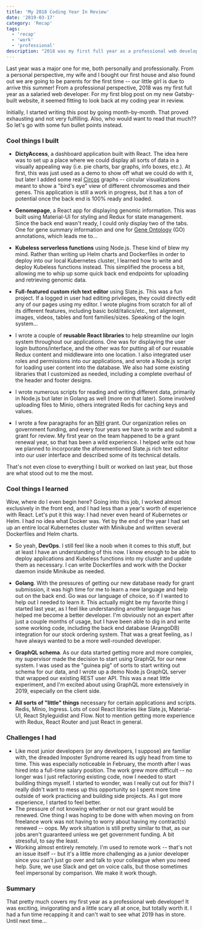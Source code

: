 ```yaml
---
title: 'My 2018 Coding Year In Review'
date: '2019-03-17'
category: 'Recap'
tags:
  - 'recap'
  - 'work'
  - 'professional'
description: "2018 was my first full year as a professional web developer. Here's a recap of what it was like."
---
```


Last year was a major one for me, both personally and professionally. From a personal perspective, my wife and I bought our first house and also found out we are going to be parents for the first time -- our little girl is due to arrive this summer! From a professional perspective, 2018 was my first full year as a salaried web developer. For my first blog post on my new Gatsby-built website, it seemed fitting to look back at my coding year in review.

Initially, I started writing this post by going month-by-month. That proved exhausting and not very fulfilling. Also, who would want to read that much?? So let's go with some fun bullet points instead.

### Cool things I built

- **DictyAccess**, a dashboard application built with React. The idea here was to set up a place where we could display all sorts of data in a visually appealing way (i.e. pie charts, bar graphs, info boxes, etc.). At first, this was just used as a demo to show off what we could do with it, but later I added some real [Circos](http://circos.ca/) graphs -- circular visualizations meant to show a "bird's eye" view of different chromosomes and their genes. This application is still a work in progress, but it has a ton of potential once the back end is 100% ready and loaded.

- **Genomepage**, a React app for displaying genomic information. This was built using Material-UI for styling and Redux for state management. Since the back end wasn't ready, I could only display two of the tabs. One for gene summary information and one for [Gene Ontology](http://geneontology.org/) (GO) annotations, which leads me to...

- **Kubeless serverless functions** using Node.js. These kind of blew my mind. Rather than writing up Helm charts and Dockerfiles in order to deploy into our local Kubernetes cluster, I learned how to write and deploy Kubeless functions instead. This simplified the process a bit, allowing me to whip up some quick back end endpoints for uploading and retrieving genomic data.

- **Full-featured custom rich text editor** using Slate.js. This was a fun project. If a logged in user had editing privileges, they could directly edit any of our pages using my editor. I wrote plugins from scratch for all of its different features, including basic bold/italics/etc., text alignment, images, videos, tables and font families/sizes. Speaking of the login system...

- I wrote a couple of **reusable React libraries** to help streamline our login system throughout our applications. One was for displaying the user login buttons/interface, and the other was for putting all of our reusable Redux content and middleware into one location. I also integrated user roles and permissions into our applications, and wrote a Node.js script for loading user content into the database. We also had some existing libraries that I customized as needed, including a complete overhaul of the header and footer designs.

- I wrote numerous scripts for reading and writing different data, primarily in Node.js but later in Golang as well (more on that later). Some involved uploading files to Minio, others integrated Redis for caching keys and values.

- I wrote a few paragraphs for an [NIH](https://www.nih.gov/) grant. Our organization relies on government funding, and every four years we have to write and submit a grant for review. My first year on the team happened to be a grant renewal year, so that has been a wild experience. I helped write out how we planned to incorporate the aforementioned Slate.js rich text editor into our user interface and described some of its technical details.

That's not even close to everything I built or worked on last year, but those are what stood out to me the most.

### Cool things I learned

Wow, where do I even begin here? Going into this job, I worked almost exclusively in the front end, and I had less than a year's worth of experience with React. Let's put it this way: I had never even heard of Kubernetes or Helm. I had no idea what Docker was. Yet by the end of the year I had set up an entire local Kubernetes cluster with Minikube and written several Dockerfiles and Helm charts.

- So yeah, **DevOps**. I still feel like a noob when it comes to this stuff, but at least I have an understanding of this now. I know enough to be able to deploy applications and Kubeless functions into my cluster and update them as necessary. I can write Dockerfiles and work with the Docker daemon inside Minikube as needed.

- **Golang**. With the pressures of getting our new database ready for grant submission, it was high time for me to learn a new language and help out on the back end. Go was our language of choice, so if I wanted to help out I needed to learn it. This actually might be my favorite thing I started last year, as I feel like understanding another language has helped me become a better developer. I'm obviously not an expert after just a couple months of usage, but I have been able to dig in and write some working code, including the back end database (ArangoDB) integration for our stock ordering system. That was a great feeling, as I have always wanted to be a more well-rounded developer.

- **GraphQL schema**. As our data started getting more and more complex, my supervisor made the decision to start using GraphQL for our new system. I was used as the "guinea pig" of sorts to start writing out schema for our data, and I wrote up a demo Node.js GraphQL server that wrapped our existing REST user API. This was a neat little experiment, and I'm excited about using GraphQL more extensively in 2019, especially on the client side.

- **All sorts of "little" things** necessary for certain applications and scripts. Redis, Minio, Ingress. Lots of cool React libraries like Slate.js, Material-UI, React Styleguidist and Flow. Not to mention getting more experience with Redux, React Router and just React in general.

### Challenges I had

- Like most junior developers (or any developers, I suppose) are familiar with, the dreaded Imposter Syndrome reared its ugly head from time to time. This was especially noticeable in February, the month after I was hired into a full-time salary position. The work grew more difficult -- no longer was I just refactoring existing code, now I needed to start building things myself. I started to wonder, was I really cut out for this? I really didn't want to mess up this opportunity so I spent more time outside of work practicing and building side projects. As I got more experience, I started to feel better.
- The pressure of not knowing whether or not our grant would be renewed. One thing I was hoping to be done with when moving on from freelance work was not having to worry about having my contract(s) renewed -- oops. My work situation is still pretty similar to that, as our jobs aren't guaranteed unless we get government funding. A bit stressful, to say the least.
- Working almost entirely remotely. I'm used to remote work -- that's not an issue itself -- but it's a little more challenging as a junior developer since you can't just go over and talk to your colleague when you need help. Sure, we use Slack and get on voice calls, but those sometimes feel impersonal by comparison. We make it work though.

### Summary

That pretty much covers my first year as a professional web developer! It was exciting, invigorating and a little scary all at once, but totally worth it. I had a fun time recapping it and can't wait to see what 2019 has in store. Until next time...